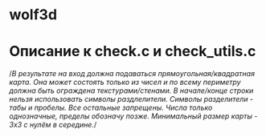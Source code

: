 # wolf3d
# Описание к check.c и check_utils.c
/*В результате на вход должна подаваться прямоугольная/квадратная карта.
Она может состоять только из чисел и
по всему периметру должна быть ограждена текстурами/стенами.
В начале/конце строки нельзя использовать символы раздлелители.
Символы разделители - табы и пробелы. Все остальные запрещены.
Числа только однозначные, пределы обозначу позже.
Минимальный размер карты - 3х3 с нулём в середине.*/
